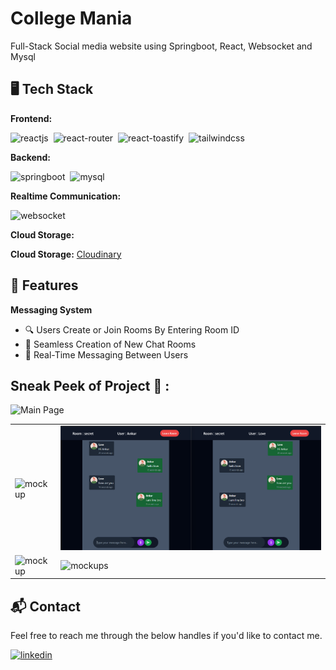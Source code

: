 # College Mania
Full-Stack Social media website using Springboot, React, Websocket and Mysql

## 🖥️ Tech Stack
**Frontend:**

![reactjs](https://img.shields.io/badge/React-20232A?style=for-the-badge&logo=react&logoColor=61DAFB)&nbsp;
![react-router](https://img.shields.io/badge/React_Router-CA4245?style=for-the-badge&logo=react-router&logoColor=white)&nbsp;
![react-toastify](https://img.shields.io/badge/React--Toastify-ff7f50?style=for-the-badge&logo=react&logoColor=white)&nbsp;
![tailwindcss](https://img.shields.io/badge/Tailwind_CSS-38B2AC?style=for-the-badge&logo=tailwind-css&logoColor=white)&nbsp;

**Backend:**

![springboot](https://img.shields.io/badge/SpringBoot-6DB33F?style=for-the-badge&logo=spring-boot&logoColor=white)&nbsp;
![mysql](https://img.shields.io/badge/MySQL-005C84?style=for-the-badge&logo=mysql&logoColor=white)&nbsp;

**Realtime Communication:**

![websocket](https://img.shields.io/badge/WebSocket-35495E?style=for-the-badge&logo=websocket&logoColor=white)

**Cloud Storage:**

**Cloud Storage:** [Cloudinary](https://cloudinary.com/)

## 🚀 Features
**Messaging System**
- 🔍 Users Create or Join Rooms By Entering Room ID
- 📝 Seamless Creation of New Chat Rooms
- 💬 Real-Time Messaging Between Users


## Sneak Peek of Project 🙈 :
![Main Page](./Screenshots/HomePage.png)

<table>
  <tr>
    <td><img src="./Screenshots/ProfilePage.png" alt="mockup" /></td>
    <td><img src="./Screenshots/ChatPage.png" alt="mockups" /></td>
  </tr>
  <tr>
    <td><img src="./Screenshots/ReelsPage.png" alt="mockup" /></td>
    <td><img src="./Screenshots/StoryPage.png" alt="mockups" /></td>
  </tr>
</table>

<h2>📬 Contact</h2>

Feel free to reach me through the below handles if you'd like to contact me.

[![linkedin](https://img.shields.io/badge/LinkedIn-0077B5?style=for-the-badge&logo=linkedin&logoColor=white)](https://www.linkedin.com/in/lovegarg2800/)
